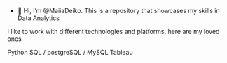 - 👋 Hi, I’m @MaiiaDeiko.
This is a repository that showcases my skills in Data Analytics

I like to work with different technologies and platforms, here are my loved ones

Python
SQL / postgreSQL / MySQL
Tableau
